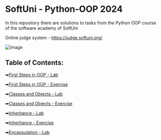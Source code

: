 # SoftUni - Python-OOP 2024
In this repository there are solutions to tasks from the Python OOP course of the software academy of SoftUni

Online judge system - https://judge.softuni.org/ 

![image](https://user-images.githubusercontent.com/68993494/185683680-bcfefe65-88fb-4192-b0b2-ff9130c39487.png)

## Table of Contents:

➡[First Steps in OOP - Lab](https://github.com/GeorgiDN/Python-OOP/tree/main/First%20Steps%20in%20OOP%20-%20Lab)

➡[First Steps in OOP - Exercise](https://github.com/GeorgiDN/Python-OOP/tree/main/First%20Steps%20in%20OOP%20-%20%20Exercise)

➡[Classes and Objects - Lab](https://github.com/GeorgiDN/Python-OOP/tree/main/Classes%20and%20Objects%20-%20Lab)

➡[Classes and Objects - Exercise](https://github.com/GeorgiDN/Python-OOP/tree/main/Classes%20and%20Objects%20-%20Exercise)

➡[Inheritance - Lab](https://github.com/GeorgiDN/Python-OOP/tree/main/Inheritance%20-%20Lab)

➡[Inheritance - Exercise](https://github.com/GeorgiDN/Python-OOP/tree/main/Inheritance%20-%20Exercise)

➡[Encapsulation - Lab](https://github.com/GeorgiDN/Python-OOP/tree/main/Encapsulation%20-%20Lab)
